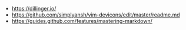 - https://dillinger.io/
- https://github.com/simplyansh/vim-devicons/edit/master/readme.md
- https://guides.github.com/features/mastering-markdown/

